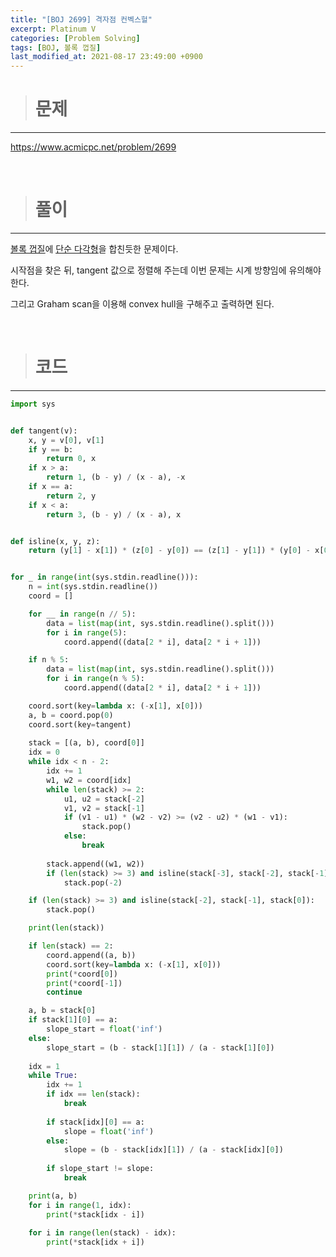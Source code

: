 ```yaml
---
title: "[BOJ 2699] 격자점 컨벡스헐"
excerpt: Platinum V
categories: [Problem Solving]
tags: [BOJ, 볼록 껍질]
last_modified_at: 2021-08-17 23:49:00 +0900
---
```


> # 문제
---

[<u>https://www.acmicpc.net/problem/2699</u>](https://www.acmicpc.net/problem/2699)

<br>

> # 풀이
---

[<u>볼록 껍질</u>](https://cael0.github.io/https://cael0.github.io/problem%20solving/BOJ1708/%20solving/BOJ3679/)에 [<u>단순 다각형</u>](https://cael0.github.io/problem%20solving/BOJ3679/)을 합친듯한 문제이다.

시작점을 찾은 뒤, tangent 값으로 정렬해 주는데 이번 문제는 시계 방향임에 유의해야 한다.

그리고 Graham scan을 이용해 convex hull을 구해주고 출력하면 된다.

<br>

> # 코드
---

```python
import sys


def tangent(v):
    x, y = v[0], v[1]
    if y == b:
        return 0, x
    if x > a:
        return 1, (b - y) / (x - a), -x
    if x == a:
        return 2, y
    if x < a:
        return 3, (b - y) / (x - a), x


def isline(x, y, z):
    return (y[1] - x[1]) * (z[0] - y[0]) == (z[1] - y[1]) * (y[0] - x[0])


for _ in range(int(sys.stdin.readline())):
    n = int(sys.stdin.readline())
    coord = []

    for __ in range(n // 5):
        data = list(map(int, sys.stdin.readline().split()))
        for i in range(5):
            coord.append((data[2 * i], data[2 * i + 1]))

    if n % 5:
        data = list(map(int, sys.stdin.readline().split()))
        for i in range(n % 5):
            coord.append((data[2 * i], data[2 * i + 1]))

    coord.sort(key=lambda x: (-x[1], x[0]))
    a, b = coord.pop(0)
    coord.sort(key=tangent)
    
    stack = [(a, b), coord[0]]
    idx = 0
    while idx < n - 2:
        idx += 1
        w1, w2 = coord[idx]
        while len(stack) >= 2:
            u1, u2 = stack[-2]
            v1, v2 = stack[-1]
            if (v1 - u1) * (w2 - v2) >= (v2 - u2) * (w1 - v1):
                stack.pop()
            else:
                break
        
        stack.append((w1, w2))
        if (len(stack) >= 3) and isline(stack[-3], stack[-2], stack[-1]):
            stack.pop(-2)

    if (len(stack) >= 3) and isline(stack[-2], stack[-1], stack[0]):
        stack.pop()

    print(len(stack))

    if len(stack) == 2:
        coord.append((a, b))
        coord.sort(key=lambda x: (-x[1], x[0]))
        print(*coord[0])
        print(*coord[-1])
        continue

    a, b = stack[0]
    if stack[1][0] == a:
        slope_start = float('inf')
    else:
        slope_start = (b - stack[1][1]) / (a - stack[1][0])
    
    idx = 1
    while True:
        idx += 1
        if idx == len(stack):
            break
        
        if stack[idx][0] == a:
            slope = float('inf')
        else:
            slope = (b - stack[idx][1]) / (a - stack[idx][0])
        
        if slope_start != slope:
            break

    print(a, b)
    for i in range(1, idx):
        print(*stack[idx - i])
    
    for i in range(len(stack) - idx):
        print(*stack[idx + i])
```